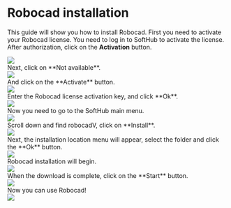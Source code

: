 # Robocad installation
This guide will show you how to install Robocad.
First you need to activate your Robocad license.
You need to log in to SoftHub to activate the license.
After authorization, click on the **Activation** button.
<div style={{textAlign: 'left'}}>
<img src="/docshome/img/softhub/robocad1.png"/>
</div>
Next, click on **Not available**.
<div style={{textAlign: 'left'}}>
<img src="/docshome/img/softhub/robocad2.png"/>
</div>
And click on the **Activate** button.
<div style={{textAlign: 'left'}}>
<img src="/docshome/img/softhub/robocad3.png"/>
</div>
Enter the Robocad license activation key, and click **Ok**.
<div style={{textAlign: 'left'}}>
<img src="/docshome/img/softhub/robocad4.png"/>
</div>
Now you need to go to the SoftHub main menu.
<div style={{textAlign: 'left'}}>
<img src="/docshome/img/softhub/robocad5.png"/>
</div>
Scroll down and find robocadV, click on **Install**.
<div style={{textAlign: 'left'}}>
<img src="/docshome/img/softhub/robocad6.png"/>
</div>
Next, the installation location menu will appear, select the folder and click the **Ok** button.
<div style={{textAlign: 'left'}}>
<img src="/docshome/img/softhub/robocad7.png"/>
</div>
Robocad installation will begin.
<div style={{textAlign: 'left'}}>
<img src="/docshome/img/softhub/robocad8.png"/>
</div>
When the download is complete, click on the **Start** button.
<div style={{textAlign: 'left'}}>
<img src="/docshome/img/softhub/robocad9.png"/>
</div>
Now you can use Robocad!
<div style={{textAlign: 'left'}}>
<img src="/docshome/img/softhub/robocad10.png"/>
</div>
